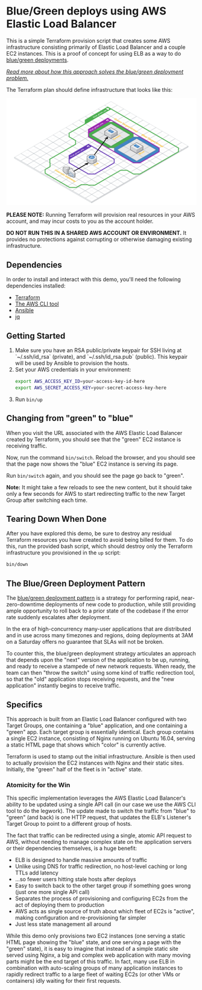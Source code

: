 # Blue/Green deploys using AWS Elastic Load Balancer

This is a simple Terraform provision script that creates some AWS infrastructure
consisting primarily of Elastic Load Balancer and a couple EC2 instances. This
is a proof of concept for using ELB as a way to do [blue/green deployments](https://martinfowler.com/bliki/BlueGreenDeployment.html).

_[Read more about how this approach solves the blue/green deployment problem.](#specifics)_

The Terraform plan should define infrastructure that looks like this:

[![Terraform plan diagram](./graph.png)](https://cloudcraft.co/view/1c585bca-0562-4b11-8281-bd948044fd92?key=cQrA7McsgrYL_ajeG7SjUw)

**PLEASE NOTE:** Running Terraform will provision real resources in your AWS
account, and may incur costs to you as the account holder.

**DO NOT RUN THIS IN A SHARED AWS ACCOUNT OR ENVIRONMENT.** It provides no
protections against corrupting or otherwise damaging existing infrastructure. 

## Dependencies

In order to install and interact with this demo, you'll need the following
dependencies installed:

- [Terraform](https://www.terraform.io/downloads.html)
- [The AWS CLI tool](https://docs.aws.amazon.com/cli/latest/userguide/installing.html)
- [Ansible](https://docs.ansible.com/ansible/latest/installation_guide/intro_installation.html)
- [jq](https://stedolan.github.io/jq/) 

## Getting Started

<ol>
<li>Make sure you have an RSA public/private keypair for SSH living at `~/.ssh/id_rsa` (private), and `~/.ssh/id_rsa.pub` (public). This keypair will be used by Ansible to provision the hosts.</li>
<li>Set your AWS credentials in your environment:

```bash
export AWS_ACCESS_KEY_ID=your-access-key-id-here
export AWS_SECRET_ACCESS_KEY=your-secret-access-key-here
```
</li>

<li>Run <code>bin/up</code></li>
</ol>

## Changing from "green" to "blue"

When you visit the URL associated with the AWS Elastic Load Balancer created by
Terraform, you should see that the "green" EC2 instance is receiving traffic.

Now, run the command `bin/switch`. Reload the browser, and you should see that
the page now shows the "blue" EC2 instance is serving its page.

Run `bin/switch` again, and you should see the page go back to "green".

**Note:** It might take a few reloads to see the new content, but it should take
only a few seconds for AWS to start redirecting traffic to the new Target Group
after switching each time.

## Tearing Down When Done

After you have explored this demo, be sure to destroy any residual Terraform
resources you have created to avoid being billed for them. To do this, run the
provided bash script, which should destroy only the Terraform infrastructure you
provisioned in the `up` script:

```bash
bin/down
``` 

## The Blue/Green Deployment Pattern

The [blue/green deployment pattern](https://martinfowler.com/bliki/BlueGreenDeployment.html)
is a strategy for performing rapid, near-zero-downtime deployments of new code
to production, while still providing ample opportunity to roll back to a prior
state of the codebase if the error rate suddenly escalates after deployment.

In the era of high-concurrency many-user applications that are distributed and
in use across many timezones and regions, doing deployments at 3AM on a Saturday
offers no guarantee that SLAs will not be broken.

To counter this, the blue/green deployment strategy articulates an approach that
depends upon the "next" version of the application to be up, running, and ready
to receive a stampede of new network requests. When ready, the team can then
"throw the switch" using some kind of traffic redirection tool, so that the "old"
application stops receiving requests, and the "new application" instantly begins
to receive traffic.

## Specifics

This approach is built from an Elastic Load Balancer configured with two Target
Groups, one containing a "blue" application, and one containing a "green" app.
Each target group is essentially identical. Each group contains a single EC2
instance, consisting of Nginx running on Ubuntu 16.04, serving a static HTML
page that shows which "color" is currently active.

Terraform is used to stamp out the initial infrastructure. Ansible is then used
to actually provision the EC2 instances with Nginx and their static sites.
Initially, the "green" half of the fleet is in "active" state.

### Atomicity for the Win

This specific implementation leverages the AWS Elastic Load Balancer's ability
to be updated using a single API call (in our case we use the AWS CLI tool to
do the legwork). The update made to switch the traffic from "blue" to "green"
(and back) is one HTTP request, that updates the ELB's Listener's Target Group
to point to a different group of hosts.

The fact that traffic can be redirected using a single, atomic API request to
AWS, without needing to manage complex state on the application servers or their
dependencies themselves, is a huge benefit:
- ELB is designed to handle massive amounts of traffic
- Unlike using DNS for traffic redirection, no host-level caching or long TTLs add latency
- ...so fewer users hitting stale hosts after deploys
- Easy to switch back to the other target group if something goes wrong (just one more single API call)
- Separates the process of provisioning and configuring EC2s from the act of deploying them to production
- AWS acts as single source of truth about which fleet of EC2s is "active", making configuration and re-provisioning far simpler
- Just less state management all around

While this demo only provisions two EC2 instances (one serving a static HTML page
showing the "blue" state, and one serving a page with the "green" state), it is
easy to imagine that instead of a simple static site served using Nginx, a big
and complex web application with many moving parts might be the end target of
this traffic. In fact, many use ELB in combination with auto-scaling groups of
many application instances to rapidly redirect traffic to a large fleet of
waiting EC2s (or other VMs or containers) idly waiting for their first requests. 